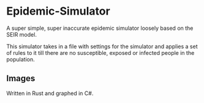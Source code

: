 # Epidemic-Simulator
A super simple, super inaccurate epidemic simulator loosely based on the SEIR model.

This simulator takes in a file with settings for the simulator and applies a set of rules to it till there are no susceptible, exposed or infected people in the population.

## Images

Written in Rust and graphed in C#.

